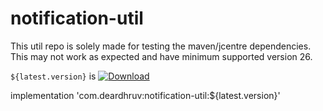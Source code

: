 # notification-util
This util repo is solely made for testing the maven/jcentre dependencies.  This may not work as expected and have minimum supported version 26.

`${latest.version}` is [![Download](https://api.bintray.com/packages/deardhruv/maven/notification-util/images/download.svg)](https://bintray.com/deardhruv/maven/notification-util/_latestVersion)

implementation 'com.deardhruv:notification-util:${latest.version}'
